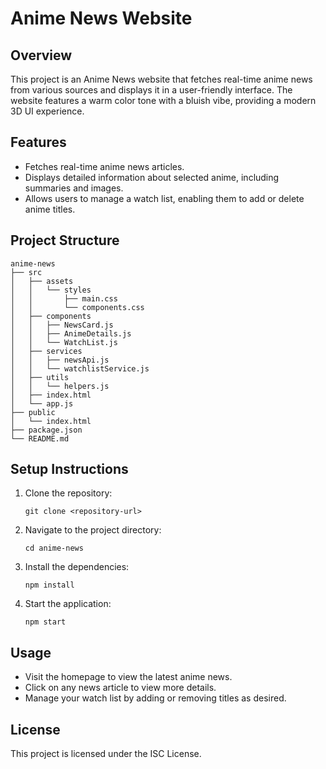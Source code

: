 # Anime News Website

## Overview
This project is an Anime News website that fetches real-time anime news from various sources and displays it in a user-friendly interface. The website features a warm color tone with a bluish vibe, providing a modern 3D UI experience.

## Features
- Fetches real-time anime news articles.
- Displays detailed information about selected anime, including summaries and images.
- Allows users to manage a watch list, enabling them to add or delete anime titles.

## Project Structure
```
anime-news
├── src
│   ├── assets
│   │   └── styles
│   │       ├── main.css
│   │       └── components.css
│   ├── components
│   │   ├── NewsCard.js
│   │   ├── AnimeDetails.js
│   │   └── WatchList.js
│   ├── services
│   │   ├── newsApi.js
│   │   └── watchlistService.js
│   ├── utils
│   │   └── helpers.js
│   ├── index.html
│   └── app.js
├── public
│   └── index.html
├── package.json
└── README.md
```

## Setup Instructions
1. Clone the repository:
   ```
   git clone <repository-url>
   ```
2. Navigate to the project directory:
   ```
   cd anime-news
   ```
3. Install the dependencies:
   ```
   npm install
   ```
4. Start the application:
   ```
   npm start
   ```

## Usage
- Visit the homepage to view the latest anime news.
- Click on any news article to view more details.
- Manage your watch list by adding or removing titles as desired.

## License
This project is licensed under the ISC License.